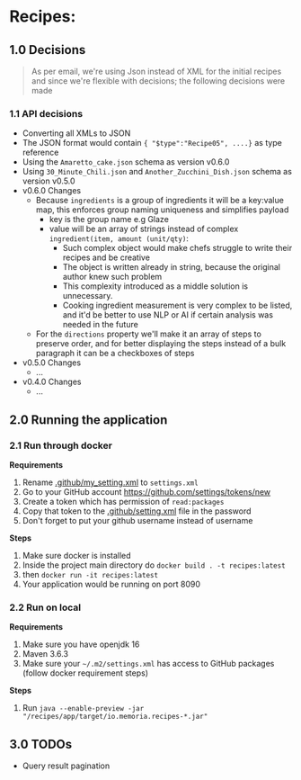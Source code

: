 # Recipes:

## 1.0 Decisions

> As per email, we're using Json instead of XML for the initial recipes and since we're flexible with decisions;
> the following decisions were made

### 1.1 API decisions

* Converting all XMLs to JSON
* The JSON format would contain `{ "$type":"Recipe05", ....}` as type reference
* Using the `Amaretto_cake.json` schema as version v0.6.0
* Using `30_Minute_Chili.json` and `Another_Zucchini_Dish.json` schema as version v0.5.0
* v0.6.0 Changes
    * Because `ingredients` is a group of ingredients it will be a key:value map, this enforces group naming uniqueness
      and simplifies payload
        * key is the group name e.g Glaze
        * value will be an array of strings instead of complex `ingredient(item, amount (unit/qty)`:
            * Such complex object would make chefs struggle to write their recipes and be creative
            * The object is written already in string, because the original author knew such problem
            * This complexity introduced as a middle solution is unnecessary.
            * Cooking ingredient measurement is very complex to be listed, and it'd be better to use NLP or AI if
              certain analysis was needed in the future
    * For the `directions` property we'll make it an array of steps to preserve order, and for better displaying the
      steps instead of a bulk paragraph it can be a checkboxes of steps
* v0.5.0 Changes
    * ...
* v0.4.0 Changes
    * ...

## 2.0 Running the application

### 2.1 Run through docker

**Requirements**

1. Rename [.github/my_setting.xml](.github/my_settings.xml) to `settings.xml`
2. Go to your GitHub account https://github.com/settings/tokens/new
3. Create a token which has permission of `read:packages`
4. Copy that token to the [.github/setting.xml](.github/settings.xml) file in the password
5. Don't forget to put your github username instead of username

**Steps**

1. Make sure docker is installed
2. Inside the project main directory do `docker build . -t recipes:latest`
3. then `docker run -it recipes:latest`
4. Your application would be running on port 8090

### 2.2 Run on local

**Requirements**

1. Make sure you have openjdk 16
2. Maven 3.6.3
3. Make sure your `~/.m2/settings.xml` has access to GitHub packages (follow docker requirement steps)

**Steps**

1. Run `java --enable-preview -jar "/recipes/app/target/io.memoria.recipes-*.jar"`

## 3.0 TODOs

* Query result pagination
